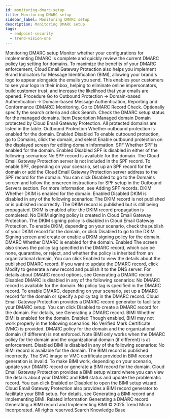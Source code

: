 ```yaml
---
id: monitoring-dmarc-setup
title: Monitoring DMARC setup
sidebar_label: Monitoring DMARC setup
description: Monitoring DMARC setup
tags:
  - endpoint-security
  - trend-vision-one
---
```


 Monitoring DMARC setup Monitor whether your configurations for implementing DMARC is complete and quickly review the current DMARC policy tag setting for domains. To maximize the benefits of your DMARC enforcement, Cloud Email Gateway Protection also helps you implement Brand Indicators for Message Identification (BIMI), allowing your brand's logo to appear alongside the emails you send. This enables your customers to see your logo in their inbox, helping to eliminate online impersonators, build customer trust, and increase the likelihood that your emails are opened. Procedure Go to Outbound Protection → Domain-based Authentication → Domain-based Message Authentication, Reporting and Conformance (DMARC) Monitoring. Go to DMARC Record Check. Optionally specify the search criteria and click Search. Check the DMARC setup status for the managed domains. Item Description Managed domain Domain protected by Cloud Email Gateway Protection. All protected domains are listed in the table. Outbound Protection Whether outbound protection is enabled for the domain. Enabled Disabled To enable outbound protection, go to Domains, click the domain, and select Enable outbound protection on the displayed screen for editing domain information. SPF Whether SPF is enabled for the domain. Enabled Disabled SPF is disabled in either of the following scenarios: No SPF record is available for the domain. The Cloud Email Gateway Protection server is not included in the SPF record. To enable SPF, depending on your scenario, set up an SPF record for the domain or add the Cloud Email Gateway Protection server address to the SPF record for the domain. You can click Disabled to go to the Domains screen and follow the onscreen instructions for SPF setup in the Outbound Servers section. For more information, see Adding SPF records. DKIM Whether DKIM is enabled for the domain. Enabled Disabled DKIM is disabled in any of the following scenarios: The DKIM record is not published or is published incorrectly. The DKIM record is published but is still being propagated. DKIM is enabled after the DKIM record propagation is completed. No DKIM signing policy is created in Cloud Email Gateway Protection. The DKIM signing policy is disabled in Cloud Email Gateway Protection. To enable DKIM, depending on your scenario, check the publish of your DKIM record for the domain, or click Disabled to go to the DKIM Signing screen and create or enable a DKIM signing policy for the domain. DMARC Whether DMARC is enabled for the domain. Enabled The screen also shows the policy tag specified in the DMARC record, which can be none, quarantine, or reject, and whether the policy is inherited from an organizational domain, You can click Enabled to view the details about the published DMARC record. If you want to update the DMARC record, click Modify to generate a new record and publish it to the DNS server. For details about DMARC record options, see Generating a DMARC record. Disabled DMARC is disabled in any of the following scenarios: No DMARC record is available for the domain. No policy tag is specified in the DMARC record. To enable DMARC, depending on your scenario, set up a DMARC record for the domain or specify a policy tag in the DMARC record. Cloud Email Gateway Protection provides a DMARC record generator to facilitate your DMARC setup. You can click Disabled to create a DMARC record for the domain. For details, see Generating a DMARC record. BIMI Whether BIMI is enabled for the domain. Enabled Though enabled, BIMI may not work properly in the following scenarios: No Verified Mark Certificate (VMC) is provided. DMARC policy for the domain and the organizational domain (if different) is not enforced. Note BIMI only works when the DMARC policy for the domain and the organizational domain (if different) is at enforcement. Disabled BIMI is disabled in any of the following scenarios: No BIMI record is available for the domain. The BIMI record is published incorrectly. The SVG image or VMC certificate provided in BIMI record generation is invalid. To make BIMI work, depending on your scenario, update your DMARC record or generate a BIMI record for the domain. Cloud Email Gateway Protection provides a BIMI setup wizard where you can view the details about your DMARC and BIMI status and update the problematic record. You can click Enabled or Disabled to open the BIMI setup wizard. Cloud Email Gateway Protection also provides a BIMI record generator to facilitate your BIMI setup. For details, see Generating a BIMI record and Implementing BIMI. Related information Generating a DMARC record Generating a BIMI record and Implementing BIMI © 2025 Trend Micro Incorporated. All rights reserved.Search Knowledge Base